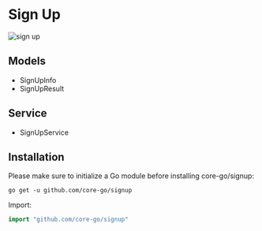 # Sign Up
![sign up](https://camo.githubusercontent.com/3202736e57f5c785f1a1cf13b3a26876502547f49502358c239bd4006362b1fc/68747470733a2f2f63646e2d696d616765732d312e6d656469756d2e636f6d2f6d61782f3830302f312a73586a4f4362654339796a586e684e32676c706950672e706e67)

## Models
- SignUpInfo
- SignUpResult

## Service
- SignUpService

## Installation
Please make sure to initialize a Go module before installing core-go/signup:

```shell
go get -u github.com/core-go/signup
```

Import:
```go
import "github.com/core-go/signup"
```
